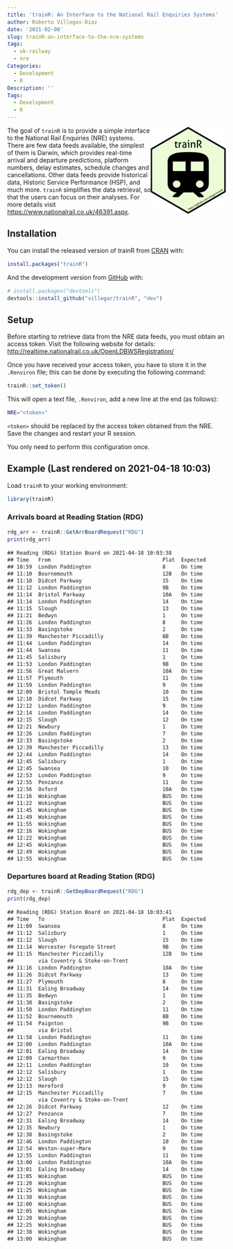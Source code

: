 ```yaml
---
title: 'trainR: An Interface to the National Rail Enquiries Systems'
author: Roberto Villegas-Diaz
date: '2021-02-08'
slug: trainR-an-interface-to-the-nre-systems
tags:
  - uk-railway
  - nre
Categories:
  - Development
  - R
Description: ''
Tags:
  - Development
  - R
---
```


<img src="https://raw.githubusercontent.com/villegar/trainR/main/inst/images/logo.png" alt="logo" align="right" height=200px/>

The goal of `trainR` is to provide a simple interface to the 
National Rail Enquiries (NRE) systems. There are few data feeds 
available, the simplest of them is Darwin, which provides real-time 
arrival and departure predictions, platform numbers, delay estimates, 
schedule changes and cancellations. Other data feeds provide historical 
data, Historic Service Performance (HSP), and much more. `trainR` 
simplifies the data retrieval, so that the users can focus on their 
analyses. For more details visit 
https://www.nationalrail.co.uk/46391.aspx.

## Installation

You can install the released version of trainR from [CRAN](https://CRAN.R-project.org) with:

``` r
install.packages("trainR")
```

And the development version from [GitHub](https://github.com/) with:

``` r
# install.packages("devtools")
devtools::install_github("villegar/trainR", "dev")
```

## Setup
Before starting to retrieve data from the NRE data feeds, you must obtain an access token. 
Visit the following website for details: http://realtime.nationalrail.co.uk/OpenLDBWSRegistration/

Once you have received your access token, you have to store it in the `.Renviron` file; this can be 
done by executing the following command:


```r
trainR::set_token()
```

This will open a text file, `.Renviron`, add a new line at the end (as follows):

```bash
NRE="<token>"
```

`<token>` should be replaced by the access token obtained from the NRE. Save the changes and restart 
your R session.

You only need to perform this configuration once.

## Example (Last rendered on 2021-04-18 10:03)

Load `trainR` to your working environment:

```r
library(trainR)
```

### Arrivals board at Reading Station (RDG)


```r
rdg_arr <- trainR::GetArrBoardRequest("RDG")
print(rdg_arr)
```

```
## Reading (RDG) Station Board on 2021-04-18 10:03:38
## Time   From                                    Plat  Expected
## 10:59  London Paddington                       8     On time
## 11:10  Bournemouth                             12B   On time
## 11:10  Didcot Parkway                          15    On time
## 11:12  London Paddington                       9B    On time
## 11:14  Bristol Parkway                         10A   On time
## 11:14  London Paddington                       14    On time
## 11:15  Slough                                  13    On time
## 11:21  Bedwyn                                  1     On time
## 11:26  London Paddington                       8     On time
## 11:33  Basingstoke                             2     On time
## 11:39  Manchester Piccadilly                   8B    On time
## 11:44  London Paddington                       14    On time
## 11:44  Swansea                                 11    On time
## 11:45  Salisbury                               1     On time
## 11:53  London Paddington                       9B    On time
## 11:56  Great Malvern                           10A   On time
## 11:57  Plymouth                                11    On time
## 11:59  London Paddington                       9     On time
## 12:09  Bristol Temple Meads                    10    On time
## 12:10  Didcot Parkway                          15    On time
## 12:12  London Paddington                       9     On time
## 12:14  London Paddington                       14    On time
## 12:15  Slough                                  12    On time
## 12:21  Newbury                                 1     On time
## 12:26  London Paddington                       7     On time
## 12:33  Basingstoke                             2     On time
## 12:39  Manchester Piccadilly                   13    On time
## 12:44  London Paddington                       14    On time
## 12:45  Salisbury                               1     On time
## 12:45  Swansea                                 10    On time
## 12:53  London Paddington                       9     On time
## 12:55  Penzance                                11    On time
## 12:56  Oxford                                  10A   On time
## 11:16  Wokingham                               BUS   On time
## 11:22  Wokingham                               BUS   On time
## 11:45  Wokingham                               BUS   On time
## 11:49  Wokingham                               BUS   On time
## 11:55  Wokingham                               BUS   On time
## 12:16  Wokingham                               BUS   On time
## 12:22  Wokingham                               BUS   On time
## 12:45  Wokingham                               BUS   On time
## 12:49  Wokingham                               BUS   On time
## 12:55  Wokingham                               BUS   On time
```

### Departures board at Reading Station (RDG)


```r
rdg_dep <- trainR::GetDepBoardRequest("RDG")
print(rdg_dep)
```

```
## Reading (RDG) Station Board on 2021-04-18 10:03:41
## Time   To                                      Plat  Expected
## 11:09  Swansea                                 8     On time
## 11:12  Salisbury                               1     On time
## 11:12  Slough                                  15    On time
## 11:14  Worcester Foregate Street               9B    On time
## 11:15  Manchester Piccadilly                   12B   On time
##        via Coventry & Stoke-on-Trent           
## 11:16  London Paddington                       10A   On time
## 11:26  Didcot Parkway                          13    On time
## 11:27  Plymouth                                8     On time
## 11:31  Ealing Broadway                         14    On time
## 11:35  Bedwyn                                  1     On time
## 11:38  Basingstoke                             2     On time
## 11:50  London Paddington                       11    On time
## 11:52  Bournemouth                             8B    On time
## 11:54  Paignton                                9B    On time
##        via Bristol                             
## 11:58  London Paddington                       11    On time
## 12:00  London Paddington                       10A   On time
## 12:01  Ealing Broadway                         14    On time
## 12:09  Carmarthen                              9     On time
## 12:11  London Paddington                       10    On time
## 12:12  Salisbury                               1     On time
## 12:12  Slough                                  15    On time
## 12:13  Hereford                                9     On time
## 12:15  Manchester Piccadilly                   7     On time
##        via Coventry & Stoke-on-Trent           
## 12:26  Didcot Parkway                          12    On time
## 12:27  Penzance                                7     On time
## 12:31  Ealing Broadway                         14    On time
## 12:35  Newbury                                 1     On time
## 12:38  Basingstoke                             2     On time
## 12:46  London Paddington                       10    On time
## 12:54  Weston-super-Mare                       9     On time
## 12:55  London Paddington                       11    On time
## 13:00  London Paddington                       10A   On time
## 13:01  Ealing Broadway                         14    On time
## 11:05  Wokingham                               BUS   On time
## 11:20  Wokingham                               BUS   On time
## 11:25  Wokingham                               BUS   On time
## 11:38  Wokingham                               BUS   On time
## 12:00  Wokingham                               BUS   On time
## 12:05  Wokingham                               BUS   On time
## 12:20  Wokingham                               BUS   On time
## 12:25  Wokingham                               BUS   On time
## 12:38  Wokingham                               BUS   On time
## 13:00  Wokingham                               BUS   On time
```
